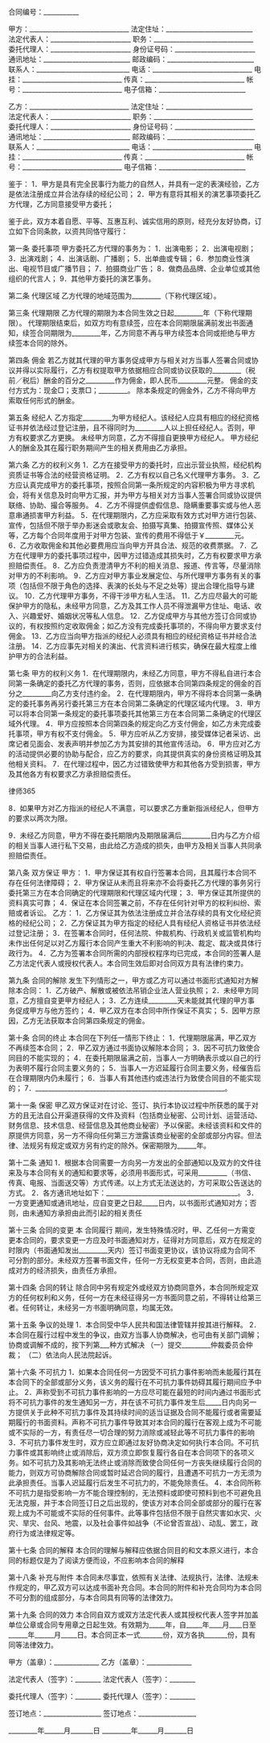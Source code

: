 
 



 

  合同编号：___________
 



甲方：_______________________________
法定住址：___________________________
法定代表人：_________________________
职务：_______________________________
委托代理人：_________________________
身份证号码：_________________________
通讯地址：___________________________
邮政编码：___________________________
联系人：_____________________________
电话：_______________________________
电挂：_______________________________
传真：_______________________________
帐号：_______________________________
电子信箱：___________________________


乙方：_______________________________
法定住址：___________________________
法定代表人：_________________________
职务：_______________________________
委托代理人：_________________________
身份证号码：_________________________
通讯地址：___________________________
邮政编码：___________________________
联系人：_____________________________
电话：_______________________________
电挂：_______________________________
传真：_______________________________
帐号：_______________________________
电子信箱：___________________________


鉴于：
1．甲方是具有完全民事行为能力的自然人，并具有一定的表演经验，乙方是依法注册成立并合法存续的经纪公司；
2．甲方有意将其相关的演艺事项委托乙方代理，乙方同意接受甲方委托；


鉴于此，双方本着自愿、平等、互惠互利、诚实信用的原则，经充分友好协商，订立如下合同条款，以资共同恪守履行：


第一条 委托事项
甲方委托乙方代理的事务为：
1．出演电影；
2．出演电视剧；
3．出演戏剧；
4．出演话剧、广播剧；
5．出单曲或专辑；
6．参加商业性演出、电视节目或广播节目；
7．拍摄商业广告；
8．做商品品牌、企业单位或其他组织的代言人；
9．其他甲方委托的演艺事务。


第二条 代理区域
乙方代理的地域范围为_________（下称代理区域）。


第三条 代理期限
乙方代理的期限为本合同生效之日起_________年（下称代理期限）。
代理期限结束后，如双方均有意续签，应在本合同期限届满前发出书面通知，续签合同期限为_________年，乙方同意不再与甲方续签本合同或拒绝与甲方续签本合同的除外。


第四条 佣金
若乙方就其代理的甲方事务促成甲方与相关对方当事人签署合同或协议并得以实际履行，乙方有权提取甲方依据相应合同或协议获取的_________（税前／税后）酬金的百分之_________作为佣金，即人民币_________元整。
佣金的支付方式为：现金□；支票□；_________。
除本条规定的佣金外，乙方不得向甲方索取任何形式的酬金。


第五条 经纪人
乙方指定_________为甲方经纪人。该经纪人应具有相应的经纪资格证书并依法经过登记注册，且不得同时为_________人以上担任经纪人。否则，甲方有权要求乙方更换。
未经甲方同意，乙方不得擅自更换甲方经纪人。
甲方经纪人的酬金及其在履行职务期间产生的相关费用由乙方承担。


第六条 乙方的权利义务
1．乙方在接受甲方的委托时，应出示营业执照，经纪机构资质证书等合法的经营资格证明。
2．乙方有权以自己名义代理甲方事务。
3．乙方应认真完成甲方的委托事项，按照合同第一条所规定的内容积极为甲方寻求机会，将有关信息及时向甲方汇报，并为甲方与相关对方当事人签署合同或协议提供联络、协助、撮合等服务。
4．乙方不得提供虚假信息、隐瞒重要事实或与他人恶意串通损害甲方利益。
5．在代理期限内，乙方应采取有效方式对甲方进行包装、宣传，包括但不限于举办影迷会或歌友会、拍摄写真集、拍摄宣传照、媒体公关等，乙方每个合同年度用于对甲方包装、宣传的费用不得低于￥_________元。
6．乙方收取佣金和其他必要费用应当向甲方开具合法、规范的收费票据。
7．乙方在代理甲方的委托事项过程中，因甲方过错造成其损失时，乙方有权要求甲方承担赔偿责任。
8．乙方应负责澄清甲方不利的相关消息、报道、传言等，尽量消除对甲方的不利影响。
9．乙方应对甲方事业发展定位、与所代理甲方事务有关的事项（包括但不限于角色的选择、表演的长处与不足之处等）提出合理化指导与建议。
10．乙方代理甲方事务，不得干涉甲方私人生活。
11．乙方应尽最大的可能保护甲方的隐私，未经甲方同意，乙方及其工作人员不得泄漏甲方住址、电话、收入、兴趣爱好、婚姻状况等私人信息。
12．乙方促成甲方与其他方签订合同或协议的，有权按照约定收取佣金；如乙方没有完成委托事项的，不得向甲方要求支付佣金。
13．乙方应当向甲方指派的经纪人必须具有相应的经纪资格证书并经合法注册。
14．乙方应事先对相关的演出、代言资料进行核实，确保在最大程度上维护甲方的合法利益。


第七条 甲方的权利义务
1．在代理期限内，未经乙方同意，甲方不得私自进行本合同第一条确定的委托乙方代理的事务，否则，应依据本合同第四条规定的佣金的百分之_________向乙方支付违约金。
2．在代理期限内，甲方不得将本合同第一条确定的委托事务再另行委托第三方在本合同第二条确定的代理区域内代理。
3．甲方可以将本合同第一条规定的委托事项委托其他第三方在本合同第二条确定的代理区域外代理。
4．甲方应按照本合同第四条的规定向乙方支付佣金，如乙方未完成委托事项，甲方有权不支付佣金。
5．甲方应听从乙方安排，接受媒体记者采访、出席记者见面会、发表声明并参加乙方为其安排的其他宣传活动。
6．甲方应对乙方的活动提供必要的协助与配合，应乙方的要求，向其提供真实的身份资格证明及其他相关资料。
7．在代理过程中，因乙方过错致使甲方和其他各方受到损害，甲方及其他各方有权要求乙方承担赔偿责任。




 
律师365






8．如果甲方对乙方指派的经纪人不满意，可以要求乙方重新指派经纪人，但甲方的要求以两次为限。

9．未经乙方同意，甲方不得在委托期限内及期限届满后_________日内与乙方介绍的相关当事人进行私下交易，由此给乙方造成的损失，由甲方及相关当事人共同承担赔偿责任。




第八条 双方保证
甲方：
1．甲方保证其有权自行签署本合同，且其履行本合同不存在任何法律障碍；
2．甲方保证从未而且将来亦不会将委托乙方代理的事务另行委托第三方在本合同确定的代理期限和代理区域内代理；
3．甲方保证其所提供的资料真实可靠；
4．保证在本合同签署之前，不存在任何针对甲方的权利纠纷、索赔或者诉讼。
乙方：
1．乙方保证其为依法注册成立并合法存续的具有文化经纪资格的经纪公司；
2．乙方保证其为甲方指定的经纪人具有经纪人资格证书并依法经过登记注册；
3．在签署本合同时，任何法院、仲裁机构、行政机关或监管机构均未作出任何足以对乙方履行本合同产生重大不利影响的判决、裁定、裁决或具体行政行为。
4．乙方为签署本合同所需的内部授权程序均已完成，本合同的签署人是乙方法定代表人或授权代表人。本合同生效后即对合同双方具有法律约束力。


第九条 合同的解除
发生下列情形之一，甲方或乙方可以通过书面形式通知对方解除本合同：
1．乙方破产、解散或被依法吊销企业法人营业执照；
2．未经甲方同意，乙方擅自变更甲方经纪人；
3．乙方连续_________天未能就其代理的甲方事务促成甲方与他方签约；
4．甲乙双方在本合同中所作保证不真实；
5．因甲方原因，乙方无法获取本合同第四条规定的佣金。


第十条 合同的终止
本合同在下列任一情形下终止：
1．代理期限届满，甲乙双方不再续签本合同；
2．甲乙双方通过书面协议解除本合同；
3．因不可抗力致使合同目的不能实现的；
4．在委托期限届满之前，当事人一方明确表示或以自己的行为表明不履行合同主要义务的；
5．当事人一方迟延履行合同主要义务，经催告后在合理期限内仍未履行；
6．当事人有其他违约或违法行为致使合同目的不能实现的；
7．___________________________________________________________。


第十一条 保密
甲乙双方保证对在讨论、签订、执行本协议过程中所获悉的属于对方的且无法自公开渠道获得的文件及资料（包括商业秘密、公司计划、运营活动、财务信息、技术信息、经营信息及其他商业秘密）予以保密。未经该资料和文件的原提供方同意，另一方不得向任何第三方泄露该商业秘密的全部或部分内容。但法律、法规另有规定或双方另有约定的除外。保密期限为______年。


第十二条 通知
1．根据本合同需要一方向另一方发出的全部通知以及双方的文件往来及与本合同有关的通知和要求等，必须用书面形式，可采用_________（书信、传真、电报、当面送交等）方式传递。以上方式无法送达的，方可采取公告送达的方式。
2．各方通讯地址如下：_________________________________________。
3．一方变更通知或通讯地址，应自变更之日起_____日内，以书面形式通知对方；否则，由未通知方承担由此而引起的相关责任


第十三条 合同的变更
本
合同履行
期间，发生特殊情况时，甲、乙任何一方需变更本合同的，要求变更一方应及时书面通知对方，征得对方同意后，双方在规定的时限内（书面通知发出_________天内）签订书面变更协议，该协议将成为合同不可分割的部分。未经双方签署书面文件，任何一方无权变更本合同，否则，由此造成对方的经济损失，由责任方承担。


第十四条 合同的转让
除合同中另有规定外或经双方协商同意外，本合同所规定双方的任何权利和义务，任何一方在未经征得另一方书面同意之前，不得转让给第三者。任何转让，未经另一方书面明确同意，均属无效。


第十五条 争议的处理
1．本合同受中华人民共和国法律管辖并按其进行解释。
2．本合同在履行过程中发生的争议，由双方当事人协商解决，也可由有关部门调解；协商或调解不成的，按下列第___种方式解决
（一）提交_________仲裁委员会仲裁；
（二）依法向人民法院起诉。


第十六条 不可抗力
1．如果本合同任何一方因受不可抗力事件影响而未能履行其在本合同下的全部或部分义务，该义务的履行在不可抗力事件妨碍其履行期间应予中止。
2．声称受到不可抗力事件影响的一方应尽可能在最短的时间内通过书面形式将不可抗力事件的发生通知另一方，并在该不可抗力事件发生后_____日内向另一方提供关于此种不可抗力事件及其持续时间的适当证据及合同不能履行或者需要延期履行的书面资料。声称不可抗力事件导致其对本合同的履行在客观上成为不可能或不实际的一方，有责任尽一切合理的努力消除或减轻此等不可抗力事件的影响
3．不可抗力事件发生时，双方应立即通过友好协商决定如何执行本合同。不可抗力事件或其影响终止或消除后，双方须立即恢复履行各自在本合同项下的各项义务。如不可抗力及其影响无法终止或消除而致使合同任何一方丧失继续履行合同的能力，则双方可协商解除合同或暂时延迟合同的履行，且遭遇不可抗力一方无须为此承担责任。当事人迟延履行后发生不可抗力的，不能免除责任。
4．本合同所称不可抗力是指受影响一方不能合理控制的，无法预料或即使可预料到也不可避免且无法克服，并于本合同签订日之后出现的，使该方对本合同全部或部分的履行在客观上成为不可能或不实际的任何事件。此等事件包括但不限于自然灾害如水灾、火灾、旱灾、台风、地震，以及社会事件如战争（不论曾否宣战）、动乱、罢工，政府行为或法律规定等。


第十七条 合同的解释
本合同的理解与解释应依据合同目的和文本原义进行，本合同的标题仅是为了阅读方便而设，不应影响本合同的解释


第十八条 补充与附件
本合同未尽事宜，依照有关法律、法规执行，法律、法规未作规定的，甲乙双方可以达成书面补充合同。本合同的附件和补充合同均为本合同不可分割的组成部分，与本合同具有同等的法律效力。


第十九条 合同的效力
本合同自双方或双方法定代表人或其授权代表人签字并加盖单位公章或合同专用章之日起生效。有效期为_____年，自_____年____月____日至______年______月_____日。本合同正本一式_______份，双方各执_______份，具有同等法律效力。


 



 
甲方（盖章）：______________ 乙方（盖章）：______________
 
法定代表人（签字）：________ 法定代表人（签字）：________
 
委托代理人（签字）：________ 委托代理人（签字）：________
 
签订地点：__________________ 签订地点：__________________
 
_________年______月_______日 _________年______月_______日
 


 

 
 

 
 
 
  
 
  
 
   


   
 

   


   


   
 
 
  
 
 
 

